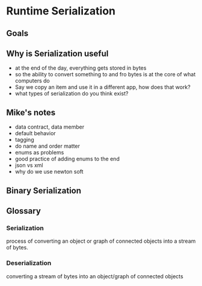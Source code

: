 # Runtime Serialization

## Goals

## Why is Serialization useful
- at the end of the day, everything gets stored in bytes
- so the ability to convert something to and fro bytes is at the core of what computers do
- Say we copy an item and use it in a different app, how does that work?
- what types of serialization do you think exist?

## Mike's notes

- data contract, data member
- default behavior
- tagging
- do name and order matter
- enums as problems
- good practice of adding enums to the end
- json vs xml
- why do we use newton soft

## Binary Serialization
## Glossary

### Serialization
process of converting an object or graph of connected objects into a stream of bytes.

### Deserialization
converting a stream of bytes into an object/graph of connected objects